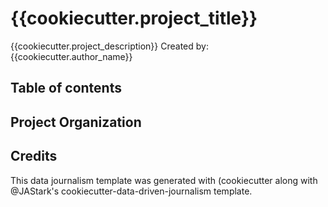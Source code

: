 # {{cookiecutter.project_title}}
{{cookiecutter.project_description}}
Created by: {{cookiecutter.author_name}}

## Table of contents

## Project Organization

## Credits
This data journalism template was generated with (cookiecutter along with @JAStark's cookiecutter-data-driven-journalism template.